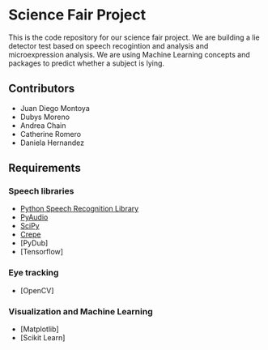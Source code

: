 # Science Fair Project

This is the code repository for our science fair project. We are building a lie detector test based on speech recogintion and analysis and microexpression analysis. We are using Machine Learning concepts and packages to predict whether a subject is lying.



## Contributors
- Juan Diego Montoya
- Dubys Moreno
- Andrea Chain
- Catherine Romero
- Daniela Hernandez

## Requirements

### Speech libraries
- [Python Speech Recognition Library](https://pypi.org/project/SpeechRecognition/)
- [PyAudio](http://people.csail.mit.edu/hubert/pyaudio/#downloads)
- [SciPy]()
- [Crepe](https://pypi.org/project/crepe/)
- [PyDub]
- [Tensorflow]

### Eye tracking
- [OpenCV]

### Visualization and Machine Learning
- [Matplotlib]
- [Scikit Learn]

